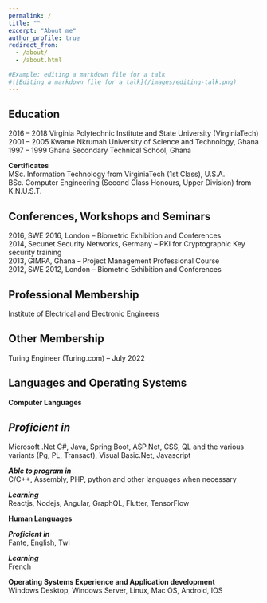 ```yaml
---
permalink: /
title: ""
excerpt: "About me"
author_profile: true
redirect_from: 
  - /about/
  - /about.html

#Example: editing a markdown file for a talk
#![Editing a markdown file for a talk](/images/editing-talk.png)
---
```

Education
------
2016 – 2018       Virginia Polytechnic Institute and State University (VirginiaTech)  
2001 – 2005       Kwame Nkrumah University of Science and Technology, Ghana  
1997 – 1999       Ghana Secondary Technical School, Ghana

**Certificates**   
MSc. Information Technology from VirginiaTech (1st Class), U.S.A.  
BSc. Computer Engineering (Second Class Honours, Upper Division) from K.N.U.S.T.  

Conferences, Workshops and Seminars
------
2016, SWE 2016, London – Biometric Exhibition and Conferences   
2014, Secunet Security Networks, Germany – PKI for Cryptographic Key security training  
2013, GIMPA, Ghana – Project Management Professional Course  
2012, SWE 2012, London – Biometric Exhibition and Conferences  


Professional Membership
------
Institute of Electrical and Electronic Engineers   


Other Membership
------
Turing Engineer (Turing.com) – July 2022  


Languages and Operating Systems
------
**Computer Languages** 

***Proficient in***  
-------
Microsoft .Net C#, Java, Spring Boot, ASP.Net, CSS, QL and the various variants (Pg, PL, Transact), Visual Basic.Net, Javascript

***Able to program in***  
C/C++, Assembly, PHP, python and other languages when necessary

***Learning***  
Reactjs, Nodejs, Angular, GraphQL, Flutter, TensorFlow

**Human Languages**  

***Proficient in***  
Fante, English, Twi

***Learning***  
French


**Operating Systems Experience and Application development**  
Windows Desktop, Windows Server, Linux, Mac OS, Android, IOS  



